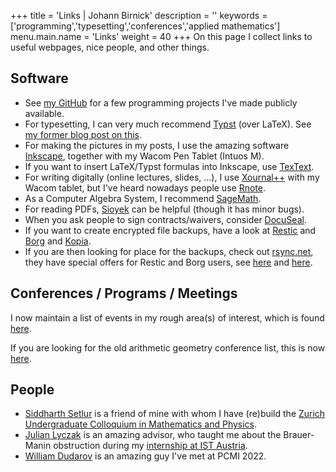 +++
title = 'Links | Johann Birnick'
description = ''
keywords = ['programming','typesetting','conferences','applied mathematics']
menu.main.name = 'Links'
weight = 40
+++
On this page I collect links to useful webpages, nice people, and other things.

## Software

- See [my GitHub](https://github.com/jbirnick) for a few programming projects I've made publicly available.
- For typesetting, I can very much recommend [Typst](https://typst.app/) (over LaTeX). See [my former blog post on this](/posts/typesetting-comparison/).
- For making the pictures in my posts, I use the amazing software [Inkscape](https://inkscape.org/), together with my Wacom Pen Tablet (Intuos M).
- If you want to insert LaTeX/Typst formulas into Inkscape, use [TexText](https://github.com/textext/textext).
- For writing digitally (online lectures, slides, ...), I use [Xournal++](https://xournalpp.github.io/) with my Wacom tablet, but I've heard nowadays people use [Rnote](https://rnote.flxzt.net/).
- As a Computer Algebra System, I recommend [SageMath](https://www.sagemath.org/).
- For reading PDFs, [Sioyek](https://sioyek.info/) can be helpful (though it has minor bugs).
- When you ask people to sign contracts/waivers, consider [DocuSeal](https://www.docuseal.co/).
- If you want to create encrypted file backups, have a look at [Restic](https://restic.net/) and [Borg](https://www.borgbackup.org/) and [Kopia](https://kopia.io/).
- If you are then looking for place for the backups, check out [rsync.net](https://www.rsync.net/cloudstorage.html), they have special offers for Restic and Borg users, see [here](https://www.rsync.net/products/restic.html) and [here](https://www.rsync.net/products/borg.html).

## Conferences / Programs / Meetings

I now maintain a list of events in my rough area(s) of interest, which is found [here](/conferences/).

If you are looking for the old arithmetic geometry conference list, this is now [here](/conferences/numbertheory/).

## People

- [Siddharth Setlur](https://siddharthsetlur.github.io/) is a friend of mine with whom I have (re)build the [Zurich Undergraduate Colloquium in Mathematics and Physics](https://zucmap.ethz.ch/).
- [Julian Lyczak](https://www.julianlyczak.nl/) is an amazing advisor, who taught me about the Brauer-Manin obstruction during my [internship at IST Austria](https://phd.pages.ist.ac.at/isternship/).
- [William Dudarov](https://sites.google.com/view/william-dudarov/) is an amazing guy I've met at PCMI 2022.
